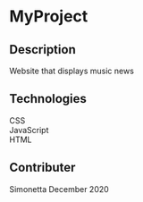 # MyProject
## Description
Website that displays music news
## Technologies
CSS\
JavaScript\
HTML
## Contributer
Simonetta December 2020
